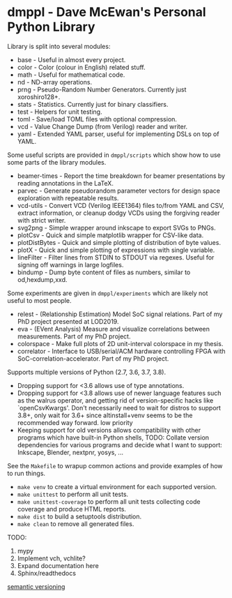 
dmppl - Dave McEwan's Personal Python Library
=============================================

Library is split into several modules:

  - base - Useful in almost every project.
  - color - Color (colour in English) related stuff.
  - math - Useful for mathematical code.
  - nd - ND-array operations.
  - prng - Pseudo-Random Number Generators. Currently just xoroshiro128+.
  - stats - Statistics. Currently just for binary classifiers.
  - test - Helpers for unit testing.
  - toml - Save/load TOML files with optional compression.
  - vcd - Value Change Dump (from Verilog) reader and writer.
  - yaml - Extended YAML parser, useful for implementing DSLs on top of YAML.


Some useful scripts are provided in `dmppl/scripts` which show how to use some
parts of the library modules.

  - beamer-times - Report the time breakdown for beamer presentations by reading
    annotations in the LaTeX.
  - parvec - Generate pseudorandom parameter vectors for design space
    exploration with repeatable results.
  - vcd-utils - Convert VCD (Verilog IEEE1364) files to/from YAML and CSV,
    extract information, or cleanup dodgy VCDs using the forgiving reader
    with strict writer.
  - svg2png - Simple wrapper around inkscape to export SVGs to PNGs.
  - plotCsv - Quick and simple matplotlib wrapper for CSV-like data.
  - plotDistBytes - Quick and simple plotting of distribution of byte values.
  - plotX - Quick and simple plotting of expressions with single variable.
  - lineFilter - Filter lines from STDIN to STDOUT via regexes.
    Useful for signing off warnings in large logfiles.
  - bindump - Dump byte content of files as numbers, similar to od,hexdump,xxd.


Some experiments are given in `dmppl/experiments` which are likely not useful
to most people.

  - relest - (Relationship Estimation) Model SoC signal relations.
    Part of my PhD project presented at LOD2019.
  - eva - (EVent Analysis) Measure and visualize correlations between
    measurements.
    Part of my PhD project.
  - colorspace - Make full plots of 2D unit-interval colorspace in my thesis.
  - correlator - Interface to USB/serial/ACM hardware controlling FPGA with
    SoC-correlation-accelerator.
    Part of my PhD project.


Supports multiple versions of Python (2.7, 3.6, 3.7, 3.8).

  - Dropping support for <3.6 allows use of type annotations.
  - Dropping support for <3.8 allows use of newer language features such as the
    walrus operator, and getting rid of version-specific hacks like
    `openCsvKwargs'.
    Don't necessarily need to wait for distros to support 3.8+, only wait for
    3.6+ since altinstall+venv seems to be the recommended way forward.
    low priority
  - Keeping support for old versions allows compatibility with other programs
    which have built-in Python shells,
    TODO: Collate version dependencies for various programs and decide what I
    want to support: Inkscape, Blender, nextpnr, yosys, ...


See the `Makefile` to wrapup common actions and provide examples of how to run
things.

  - `make venv` to create a virtual environment for each supported version.
  - `make unittest` to perform all unit tests.
  - `make unittest-coverage` to perform all unit tests collecting code coverage
    and produce HTML reports.
  - `make dist` to build a setuptools distribution.
  - `make clean` to remove all generated files.


TODO:

  1. mypy
  2. Implement vch, vchlite?
  3. Expand documentation here
  4. Sphinx/readthedocs

[semantic versioning](https://semver.org/spec/v2.0.0.html)
